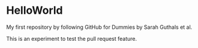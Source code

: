 # HelloWorld
My first repository by following GitHub for Dummies by Sarah Guthals et al.

This is an experiment to test the pull request feature.
